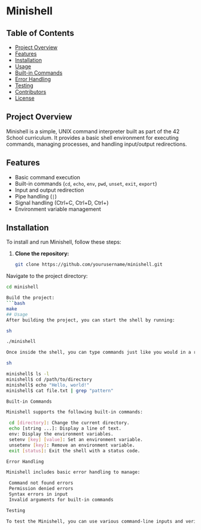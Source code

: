 # Minishell

## Table of Contents
- [Project Overview](#project-overview)
- [Features](#features)
- [Installation](#installation)
- [Usage](#usage)
- [Built-in Commands](#built-in-commands)
- [Error Handling](#error-handling)
- [Testing](#testing)
- [Contributors](#contributors)
- [License](#license)

## Project Overview
Minishell is a simple, UNIX command interpreter built as part of the 42 School curriculum. It provides a basic shell environment for executing commands, managing processes, and handling input/output redirections.

## Features
- Basic command execution
- Built-in commands (`cd`, `echo`, `env`, `pwd`, `unset`, `exit`, `export`)
- Input and output redirection
- Pipe handling (`|`)
- Signal handling (Ctrl+C, Ctrl+D, Ctrl+\)
- Environment variable management

## Installation
To install and run Minishell, follow these steps:

1. **Clone the repository:**
   ```bash
   git clone https://github.com/yourusername/minishell.git
Navigate to the project directory:

   ```bash
   cd minishell

Build the project:
   ```bash
   make
## Usage
After building the project, you can start the shell by running:

sh

./minishell

Once inside the shell, you can type commands just like you would in a regular UNIX shell. For example:

sh

minishell$ ls -l
minishell$ cd /path/to/directory
minishell$ echo "Hello, world!"
minishell$ cat file.txt | grep "pattern"

Built-in Commands

Minishell supports the following built-in commands:

    cd [directory]: Change the current directory.
    echo [string ...]: Display a line of text.
    env: Display the environment variables.
    setenv [key] [value]: Set an environment variable.
    unsetenv [key]: Remove an environment variable.
    exit [status]: Exit the shell with a status code.

Error Handling

Minishell includes basic error handling to manage:

    Command not found errors
    Permission denied errors
    Syntax errors in input
    Invalid arguments for built-in commands

Testing

To test the Minishell, you can use various command-line inputs and verify the outputs. Automated tests and scripts can also be used to ensure the shell behaves as expected.
